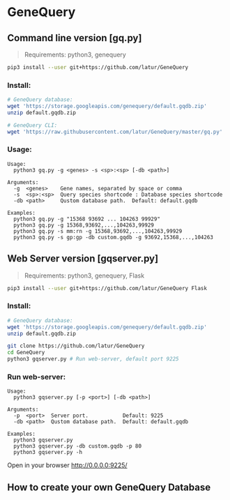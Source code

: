 # GeneQuery

## Command line version [gq.py]

> Requirements: python3, genequery

```bash
pip3 install --user git+https://github.com/latur/GeneQuery
```

### Install:

```bash
# GeneQuery database:
wget 'https://storage.googleapis.com/genequery/default.gqdb.zip'
unzip default.gqdb.zip

# GeneQuery CLI:
wget 'https://raw.githubusercontent.com/latur/GeneQuery/master/gq.py'
```

### Usage:

```
Usage:
  python3 gq.py -g <genes> -s <sp>:<sp> [-db <path>]

Arguments:
  -g  <genes>    Gene names, separated by space or comma
  -s  <sp>:<sp>  Query species shortcode : Database species shortcode
  -db <path>     Qustom database path.  Default: default.gqdb

Examples:
  python3 gq.py -g "15368 93692 ... 104263 99929"
  python3 gq.py -g 15368,93692,...,104263,99929
  python3 gq.py -s mm:rn -g 15368,93692,...,104263,99929
  python3 gq.py -s gp:gp -db custom.gqdb -g 93692,15368,...,104263
```

## Web Server version [gqserver.py]

> Requirements: python3, genequery, Flask

```bash
pip3 install --user git+https://github.com/latur/GeneQuery Flask
```

### Install:

```bash
# GeneQuery database:
wget 'https://storage.googleapis.com/genequery/default.gqdb.zip'
unzip default.gqdb.zip

git clone https://github.com/latur/GeneQuery
cd GeneQuery
python3 gqserver.py # Run web-server, default port 9225
```

### Run web-server:

```
Usage:
  python3 gqserver.py [-p <port>] [-db <path>]

Arguments:
  -p  <port>  Server port.           Default: 9225
  -db <path>  Qustom database path.  Default: default.gqdb

Examples:
  python3 gqserver.py
  python3 gqserver.py -db custom.gqdb -p 80
  python3 gqserver.py -h
```

Open in your browser http://0.0.0.0:9225/


## How to create your own GeneQuery Database
